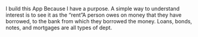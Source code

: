   I build this App Because I have a purpose.
A simple way to understand interest is to see it as the “rent”A person owes on money that they have borrowed, to the bank from which they borrowed the money. Loans, bonds, notes, and mortgages are all types of dept.

			

